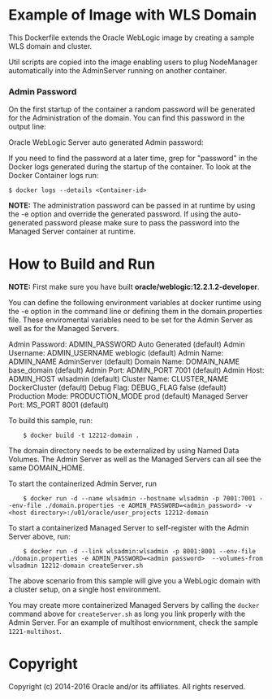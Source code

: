 Example of Image with WLS Domain
================================
This Dockerfile extends the Oracle WebLogic image by creating a sample WLS domain and cluster.

Util scripts are copied into the image enabling users to plug NodeManager automatically into the AdminServer running on another container.

### Admin Password

On the first startup of the container a random password will be generated for the Administration of the domain. You can find this password in the output line:

Oracle WebLogic Server auto generated Admin password:

If you need to find the password at a later time, grep for "password" in the Docker logs generated during the startup of the container. To look at the Docker Container logs run:

    $ docker logs --details <Container-id>

**NOTE:** The administration password can be passed in at runtime by using the -e option and override the generated password.  If using the auto-generated password please make sure to pass the password into the Managed Server container at runtime.

# How to Build and Run

**NOTE:** First make sure you have built **oracle/weblogic:12.2.1.2-developer**. 

You can define the following environment variables at docker runtime using the -e option  in the command line or defining them in the domain.properties file. These enviromental variables need to be set for the Admin Server as well as for the Managed Servers.

Admin Password:      ADMIN_PASSWORD  Auto Generated (default)
Admin Username:      ADMIN_USERNAME  weblogic       (default)
Admin Name:          ADMIN_NAME      AdminServer    (default)
Domain Name:         DOMAIN_NAME     base_domain    (default)
Admin Port:          ADMIN_PORT      7001           (default)
Admin Host:          ADMIN_HOST      wlsadmin       (default)
Cluster Name:        CLUSTER_NAME    DockerCluster  (default)
Debug Flag:          DEBUG_FLAG      false          (default)
Production Mode:     PRODUCTION_MODE prod           (default)
Managed Server Port: MS_PORT         8001           (default)

To build this sample, run:

        $ docker build -t 12212-domain .

The domain directory needs to be externalized by using Named Data Volumes. The Admin Server as well as the Managed Servers can all see the same DOMAIN_HOME. 

To start the containerized Admin Server, run

        $ docker run -d --name wlsadmin --hostname wlsadmin -p 7001:7001 --env-file ./domain.properties -e ADMIN_PASSWORD=<admin_password> -v <host directory>:/u01/oracle/user_projects 12212-domain

To start a containerized Managed Server to self-register with the Admin Server above, run:

        $ docker run -d --link wlsadmin:wlsadmin -p 8001:8001 --env-file ./domain.properties -e ADMIN_PASSWORD=<admin password>  --volumes-from wlsadmin 12212-domain createServer.sh

The above scenario from this sample will give you a WebLogic domain with a cluster setup, on a single host environment.

You may create more containerized Managed Servers by calling the `docker` command above for `createServer.sh` as long you link properly with the Admin Server. For an example of multihost enviornment, check the sample `1221-multihost`.

# Copyright
Copyright (c) 2014-2016 Oracle and/or its affiliates. All rights reserved.
